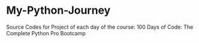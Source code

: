 # My-Python-Journey
Source Codes for Project of each day of the course: 100 Days of Code: The Complete Python Pro Bootcamp
